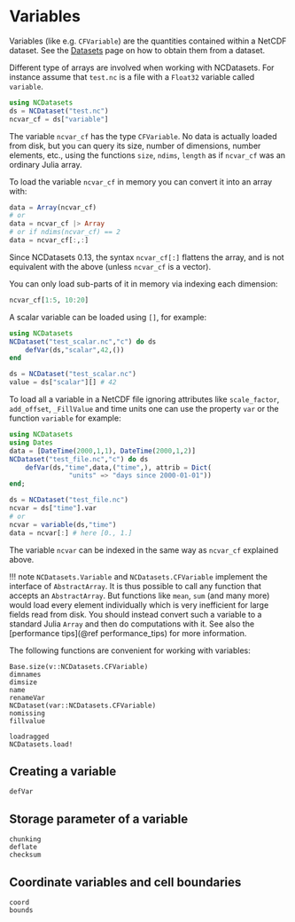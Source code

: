 # Variables

Variables (like e.g. `CFVariable`) are the quantities contained within a NetCDF dataset. See the [Datasets](@ref) page on how to obtain them from a dataset.

Different type of arrays are involved when working with NCDatasets. For instance assume that `test.nc` is a file with a `Float32` variable called `variable`.

```julia
using NCDatasets
ds = NCDataset("test.nc")
ncvar_cf = ds["variable"]
```

The variable `ncvar_cf` has the type `CFVariable`. No data is actually loaded from disk, but you can query its size, number of dimensions, number elements, etc., using the functions `size`, `ndims`, `length` as if `ncvar_cf` was an ordinary Julia array.

To load the variable `ncvar_cf` in memory you can convert it into an array with:

```julia
data = Array(ncvar_cf)
# or
data = ncvar_cf |> Array
# or if ndims(ncvar_cf) == 2
data = ncvar_cf[:,:]
```

Since NCDatasets 0.13, the syntax `ncvar_cf[:]` flattens the array, and is not equivalent with the above (unless `ncvar_cf` is a vector).

You can only load sub-parts of it in memory via indexing each dimension:

```julia
ncvar_cf[1:5, 10:20]
```

A scalar variable can be loaded using `[]`, for example:

```julia
using NCDatasets
NCDataset("test_scalar.nc","c") do ds
    defVar(ds,"scalar",42,())
end

ds = NCDataset("test_scalar.nc")
value = ds["scalar"][] # 42
```

To load all a variable in a NetCDF file ignoring attributes like `scale_factor`, `add_offset`, `_FillValue` and time units one can use the property `var` or the function `variable` for example:

```julia
using NCDatasets
using Dates
data = [DateTime(2000,1,1), DateTime(2000,1,2)]
NCDataset("test_file.nc","c") do ds
    defVar(ds,"time",data,("time",), attrib = Dict(
               "units" => "days since 2000-01-01"))
end;

ds = NCDataset("test_file.nc")
ncvar = ds["time"].var
# or
ncvar = variable(ds,"time")
data = ncvar[:] # here [0., 1.]
```

The variable `ncvar` can be indexed in the same way as `ncvar_cf` explained above.


!!! note
    `NCDatasets.Variable` and `NCDatasets.CFVariable` implement the interface of `AbstractArray`. It is thus possible to call any function that accepts an `AbstractArray`. But functions like `mean`, `sum` (and many more) would load every element individually which is very inefficient for large fields read from disk. You should instead convert such a variable to a standard Julia `Array` and then do computations with it. See also the [performance tips](@ref performance_tips) for more information.


The following functions are convenient for working with variables:

```@docs
Base.size(v::NCDatasets.CFVariable)
dimnames
dimsize
name
renameVar
NCDataset(var::NCDatasets.CFVariable)
nomissing
fillvalue
```

```@docs
loadragged
NCDatasets.load!
```
## Creating a variable

```@docs
defVar
```

## Storage parameter of a variable

```@docs
chunking
deflate
checksum
```


## Coordinate variables and cell boundaries

```@docs
coord
bounds
```
